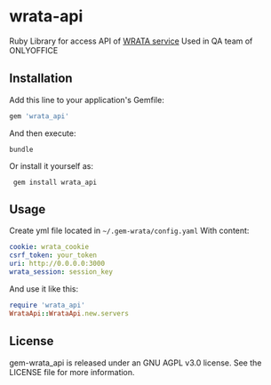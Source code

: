 # wrata-api

Ruby Library for access API of [WRATA service](https://github.com/ONLYOFFICE/testing-wrata)
Used in QA team of ONLYOFFICE

## Installation

Add this line to your application's Gemfile:

```ruby
gem 'wrata_api'
```

And then execute:

```shell script
bundle
```

Or install it yourself as:

```shell script
 gem install wrata_api
```

## Usage

Create yml file located in `~/.gem-wrata/config.yaml`
With content:

```yaml
cookie: wrata_cookie
csrf_token: your_token
uri: http://0.0.0.0:3000
wrata_session: session_key
```

And use it like this:

```ruby
require 'wrata_api'
WrataApi::WrataApi.new.servers
```

## License

gem-wrata_api is released under an GNU AGPL v3.0 license.
See the LICENSE file for more information.

